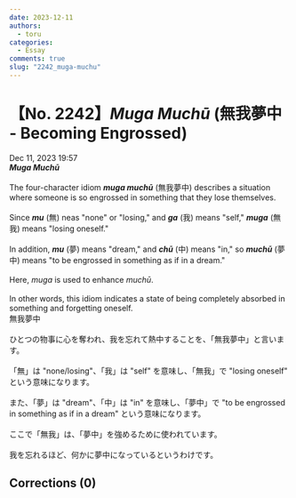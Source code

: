 ```yaml
---
date: 2023-12-11
authors:
  - toru
categories:
  - Essay
comments: true
slug: "2242_muga-muchu"
---
```


# 【No. 2242】<strong><em>Muga Muchū</strong></em> (無我夢中 - Becoming Engrossed)
<div class="date">Dec 11, 2023 19:57</div>
<div id="post"><div id="body_show_ori">
<strong><em>Muga Muchū</strong></em><br/><br/>The four-character idiom <strong><em>muga muchū</em></strong> (無我夢中) describes a situation where someone is so engrossed in something that they lose themselves.<br/><br/>Since <strong><em>mu</em></strong> (無) neas "none" or "losing," and <strong><em>ga</em></strong> (我) means "self," <strong><em>muga</em></strong> (無我) means "losing oneself."<br/><br/>In addition, <strong><em>mu</em></strong> (夢) means "dream," and <strong><em>chū</em></strong> (中) means "in," so <strong><em>muchū</em></strong> (夢中) means "to be engrossed in something as if in a dream."<br/><br/>Here, <em>muga</em> is used to enhance <em>muchū</em>.<br/><br/>In other words, this idiom indicates a state of being completely absorbed in something and forgetting oneself.
</div></div>

<!-- more -->

<div id="post_ja"><div id="body_show_mo">
無我夢中<br/><br/>ひとつの物事に心を奪われ、我を忘れて熱中することを、「無我夢中」と言います。<br/><br/>「無」は "none/losing"、「我」は "self" を意味し、「無我」で "losing oneself" という意味になります。<br/><br/>また、「夢」は "dream"、「中」は "in" を意味し、「夢中」で "to be engrossed in something as if in a dream" という意味になります。<br/><br/>ここで「無我」は、「夢中」を強めるために使われています。<br/><br/>我を忘れるほど、何かに夢中になっているというわけです。
</div></div>

## Corrections (0)
